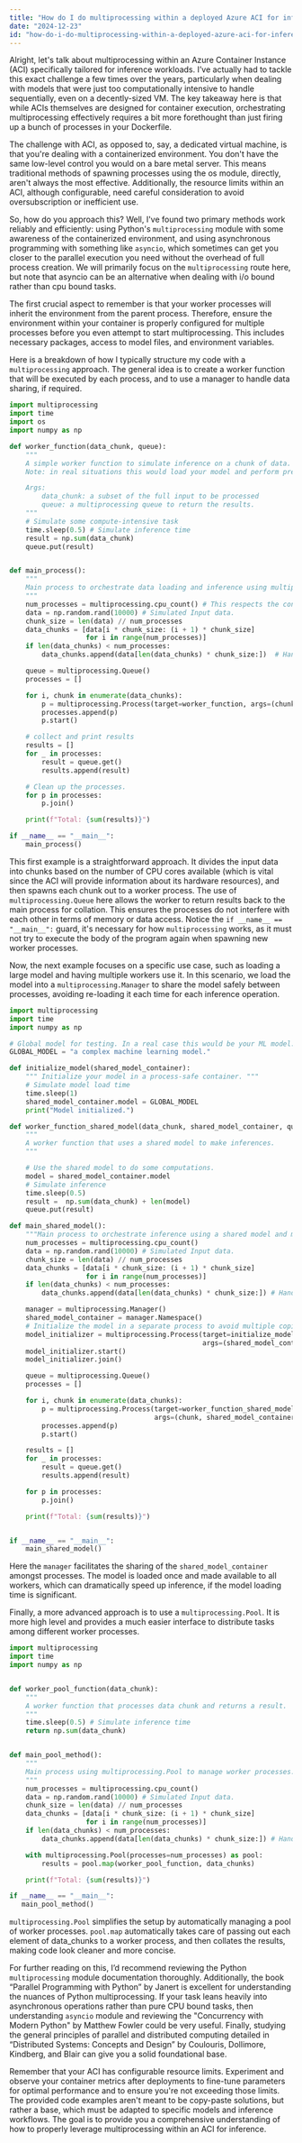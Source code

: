 ```yaml
---
title: "How do I do multiprocessing within a deployed Azure ACI for inference?"
date: "2024-12-23"
id: "how-do-i-do-multiprocessing-within-a-deployed-azure-aci-for-inference"
---
```


Alright, let's talk about multiprocessing within an Azure Container Instance (ACI) specifically tailored for inference workloads. I’ve actually had to tackle this exact challenge a few times over the years, particularly when dealing with models that were just too computationally intensive to handle sequentially, even on a decently-sized VM. The key takeaway here is that while ACIs themselves are designed for container execution, orchestrating multiprocessing effectively requires a bit more forethought than just firing up a bunch of processes in your Dockerfile.

The challenge with ACI, as opposed to, say, a dedicated virtual machine, is that you're dealing with a containerized environment. You don't have the same low-level control you would on a bare metal server. This means traditional methods of spawning processes using the os module, directly, aren't always the most effective. Additionally, the resource limits within an ACI, although configurable, need careful consideration to avoid oversubscription or inefficient use.

So, how do you approach this? Well, I've found two primary methods work reliably and efficiently: using Python's `multiprocessing` module with some awareness of the containerized environment, and using asynchronous programming with something like `asyncio`, which sometimes can get you closer to the parallel execution you need without the overhead of full process creation. We will primarily focus on the `multiprocessing` route here, but note that asyncio can be an alternative when dealing with i/o bound rather than cpu bound tasks.

The first crucial aspect to remember is that your worker processes will inherit the environment from the parent process. Therefore, ensure the environment within your container is properly configured for multiple processes before you even attempt to start multiprocessing. This includes necessary packages, access to model files, and environment variables.

Here is a breakdown of how I typically structure my code with a `multiprocessing` approach. The general idea is to create a worker function that will be executed by each process, and to use a manager to handle data sharing, if required.

```python
import multiprocessing
import time
import os
import numpy as np

def worker_function(data_chunk, queue):
    """
    A simple worker function to simulate inference on a chunk of data.
    Note: in real situations this would load your model and perform predictions.

    Args:
        data_chunk: a subset of the full input to be processed
        queue: a multiprocessing queue to return the results.
    """
    # Simulate some compute-intensive task
    time.sleep(0.5) # Simulate inference time
    result = np.sum(data_chunk)
    queue.put(result)


def main_process():
    """
    Main process to orchestrate data loading and inference using multiprocessing.
    """
    num_processes = multiprocessing.cpu_count() # This respects the container's cpu limits.
    data = np.random.rand(10000) # Simulated Input data.
    chunk_size = len(data) // num_processes
    data_chunks = [data[i * chunk_size: (i + 1) * chunk_size]
                   for i in range(num_processes)]
    if len(data_chunks) < num_processes:
        data_chunks.append(data[len(data_chunks) * chunk_size:])  # Handle any remainders.

    queue = multiprocessing.Queue()
    processes = []

    for i, chunk in enumerate(data_chunks):
        p = multiprocessing.Process(target=worker_function, args=(chunk, queue))
        processes.append(p)
        p.start()

    # collect and print results
    results = []
    for _ in processes:
        result = queue.get()
        results.append(result)

    # Clean up the processes.
    for p in processes:
        p.join()

    print(f"Total: {sum(results)}")

if __name__ == "__main__":
    main_process()
```

This first example is a straightforward approach.  It divides the input data into chunks based on the number of CPU cores available (which is vital since the ACI will provide information about its hardware resources), and then spawns each chunk out to a worker process. The use of `multiprocessing.Queue` here allows the worker to return results back to the main process for collation. This ensures the processes do not interfere with each other in terms of memory or data access. Notice the `if __name__ == "__main__":` guard, it's necessary for how `multiprocessing` works, as it must not try to execute the body of the program again when spawning new worker processes.

Now, the next example focuses on a specific use case, such as loading a large model and having multiple workers use it. In this scenario, we load the model into a `multiprocessing.Manager` to share the model safely between processes, avoiding re-loading it each time for each inference operation.

```python
import multiprocessing
import time
import numpy as np

# Global model for testing. In a real case this would be your ML model.
GLOBAL_MODEL = "a complex machine learning model."

def initialize_model(shared_model_container):
    """ Initialize your model in a process-safe container. """
    # Simulate model load time
    time.sleep(1)
    shared_model_container.model = GLOBAL_MODEL
    print("Model initialized.")

def worker_function_shared_model(data_chunk, shared_model_container, queue):
    """
    A worker function that uses a shared model to make inferences.
    """

    # Use the shared model to do some computations.
    model = shared_model_container.model
    # Simulate inference
    time.sleep(0.5)
    result =  np.sum(data_chunk) + len(model)
    queue.put(result)

def main_shared_model():
    """Main process to orchestrate inference using a shared model and multiprocessing"""
    num_processes = multiprocessing.cpu_count()
    data = np.random.rand(10000) # Simulated Input data.
    chunk_size = len(data) // num_processes
    data_chunks = [data[i * chunk_size: (i + 1) * chunk_size]
                   for i in range(num_processes)]
    if len(data_chunks) < num_processes:
        data_chunks.append(data[len(data_chunks) * chunk_size:]) # Handle any remainders.

    manager = multiprocessing.Manager()
    shared_model_container = manager.Namespace()
    # Initialize the model in a separate process to avoid multiple copies.
    model_initializer = multiprocessing.Process(target=initialize_model,
                                                args=(shared_model_container,))
    model_initializer.start()
    model_initializer.join()

    queue = multiprocessing.Queue()
    processes = []

    for i, chunk in enumerate(data_chunks):
        p = multiprocessing.Process(target=worker_function_shared_model,
                                    args=(chunk, shared_model_container, queue))
        processes.append(p)
        p.start()

    results = []
    for _ in processes:
        result = queue.get()
        results.append(result)

    for p in processes:
        p.join()

    print(f"Total: {sum(results)}")


if __name__ == "__main__":
    main_shared_model()
```

Here the `manager` facilitates the sharing of the `shared_model_container` amongst processes. The model is loaded once and made available to all workers, which can dramatically speed up inference, if the model loading time is significant.

Finally, a more advanced approach is to use a `multiprocessing.Pool`. It is more high level and provides a much easier interface to distribute tasks among different worker processes.

```python
import multiprocessing
import time
import numpy as np


def worker_pool_function(data_chunk):
    """
    A worker function that processes data chunk and returns a result.
    """
    time.sleep(0.5) # Simulate inference time
    return np.sum(data_chunk)


def main_pool_method():
    """
    Main process using multiprocessing.Pool to manage worker processes.
    """
    num_processes = multiprocessing.cpu_count()
    data = np.random.rand(10000) # Simulated Input data.
    chunk_size = len(data) // num_processes
    data_chunks = [data[i * chunk_size: (i + 1) * chunk_size]
                   for i in range(num_processes)]
    if len(data_chunks) < num_processes:
        data_chunks.append(data[len(data_chunks) * chunk_size:]) # Handle any remainders.

    with multiprocessing.Pool(processes=num_processes) as pool:
        results = pool.map(worker_pool_function, data_chunks)

    print(f"Total: {sum(results)}")

if __name__ == "__main__":
   main_pool_method()

```

`multiprocessing.Pool` simplifies the setup by automatically managing a pool of worker processes. `pool.map` automatically takes care of passing out each element of data_chunks to a worker process, and then collates the results, making code look cleaner and more concise.

For further reading on this, I’d recommend reviewing the Python `multiprocessing` module documentation thoroughly.  Additionally, the book “Parallel Programming with Python” by Janert is excellent for understanding the nuances of Python multiprocessing. If your task leans heavily into asynchronous operations rather than pure CPU bound tasks, then understanding `asyncio` module and reviewing the "Concurrency with Modern Python" by Matthew Fowler could be very useful. Finally, studying the general principles of parallel and distributed computing detailed in “Distributed Systems: Concepts and Design” by Coulouris, Dollimore, Kindberg, and Blair can give you a solid foundational base.

Remember that your ACI has configurable resource limits. Experiment and observe your container metrics after deployments to fine-tune parameters for optimal performance and to ensure you're not exceeding those limits. The provided code examples aren't meant to be copy-paste solutions, but rather a base, which must be adapted to specific models and inference workflows. The goal is to provide you a comprehensive understanding of how to properly leverage multiprocessing within an ACI for inference.
